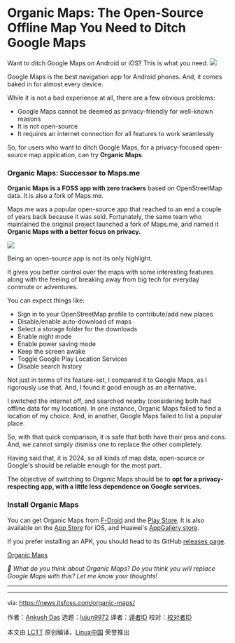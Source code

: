 [#]: subject: "Organic Maps: The Open-Source Offline Map You Need to Ditch Google Maps"
[#]: via: "https://news.itsfoss.com/organic-maps/"
[#]: author: "Ankush Das https://news.itsfoss.com/author/ankush/"
[#]: collector: "lujun9972/lctt-scripts-1705972010"
[#]: translator: " "
[#]: reviewer: " "
[#]: publisher: " "
[#]: url: " "

Organic Maps: The Open-Source Offline Map You Need to Ditch Google Maps
======
Want to ditch Google Maps on Android or iOS? This is what you need.
[![][1]][2]

Google Maps is the best navigation app for Android phones. And, it comes baked in for almost every device.

While it is not a bad experience at all, there are a few obvious problems:

  * Google Maps cannot be deemed as privacy-friendly for well-known reasons
  * It is not open-source
  * It requires an internet connection for all features to work seamlessly



So, for users who want to ditch Google Maps, for a privacy-focused open-source map application, can try **Organic Maps**.

### Organic Maps: Successor to Maps.me

**Organic Maps is a FOSS app with zero trackers** based on OpenStreetMap data. It is also a fork of Maps.me.

Maps.me was a popular open-source app that reached to an end a couple of years back because it was sold. Fortunately, the same team who maintained the original project launched a fork of Maps.me, and named it **Organic Maps with a better focus on privacy.**

![][3]

Being an open-source app is not its only highlight.

It gives you better control over the maps with some interesting features along with the feeling of breaking away from big tech for everyday commute or adventures.

You can expect things like:

  * Sign in to your OpenStreetMap profile to contribute/add new places
  * Disable/enable auto-download of maps
  * Select a storage folder for the downloads
  * Enable night mode
  * Enable power saving mode
  * Keep the screen awake
  * Toggle Google Play Location Services
  * Disable search history



Not just in terms of its feature-set, I compared it to Google Maps, as I rigorously use that. And, I found it good enough as an alternative.

I switched the internet off, and searched nearby (considering both had offline data for my location). In one instance, Organic Maps failed to find a location of my choice. And, in another, Google Maps failed to list a popular place.

So, with that quick comparison, it is safe that both have their pros and cons. And, we cannot simply dismiss one to replace the other completely.

Having said that, it is 2024, so all kinds of map data, open-source or Google's should be reliable enough for the most part.

The objective of switching to Organic Maps should be to **opt for a privacy-respecting app, with a little less dependence on Google services.**

### Install Organic Maps

You can get Organic Maps from [F-Droid][4] and the [Play Store][5]. It is also available on the [App Store][6] for iOS, and Huawei's [AppGallery store][7].

If you prefer installing an APK, you should head to its GitHub [releases page][8].

[Organic Maps][5]

_💬 What do you think about Organic Maps? Do you think you will replace Google Maps with this? Let me know your thoughts!_

* * *

--------------------------------------------------------------------------------

via: https://news.itsfoss.com/organic-maps/

作者：[Ankush Das][a]
选题：[lujun9972][b]
译者：[译者ID](https://github.com/译者ID)
校对：[校对者ID](https://github.com/校对者ID)

本文由 [LCTT](https://github.com/LCTT/TranslateProject) 原创编译，[Linux中国](https://linux.cn/) 荣誉推出

[a]: https://news.itsfoss.com/author/ankush/
[b]: https://github.com/lujun9972
[1]: https://news.itsfoss.com/assets/images/pikapods-banner-v3.webp
[2]: https://www.pikapods.com/?utm_campaign=banner-2024-05&utm_source=itsfoss
[3]: https://news.itsfoss.com/content/images/2024/09/organic-maps.jpg
[4]: https://f-droid.org/en/packages/app.organicmaps/
[5]: https://play.google.com/store/apps/details?id=app.organicmaps&hl=en
[6]: https://apps.apple.com/us/app/organic-maps-offline-map/id1567437057
[7]: https://appgallery.huawei.com/#/app/C104325611?local=en
[8]: https://github.com/organicmaps/organicmaps
